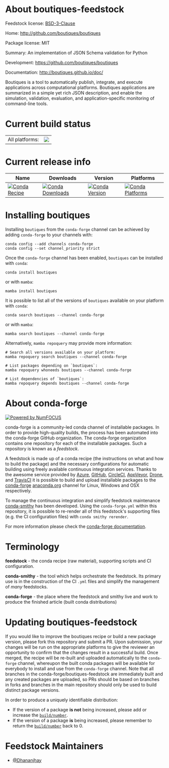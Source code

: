 About boutiques-feedstock
=========================

Feedstock license: [BSD-3-Clause](https://github.com/conda-forge/boutiques-feedstock/blob/main/LICENSE.txt)

Home: http://github.com/boutiques/boutiques

Package license: MIT

Summary: An implementation of JSON Schema validation for Python

Development: https://github.com/boutiques/boutiques

Documentation: http://boutiques.github.io/doc/

Boutiques is a tool to automatically publish, integrate, and
execute applications across computational platforms. Boutiques
applications are summarized in a simple yet rich JSON description,
and enable the simulation, validation, evaluation, and
application-specific monitoring of command-line tools.


Current build status
====================


<table><tr><td>All platforms:</td>
    <td>
      <a href="https://dev.azure.com/conda-forge/feedstock-builds/_build/latest?definitionId=23565&branchName=main">
        <img src="https://dev.azure.com/conda-forge/feedstock-builds/_apis/build/status/boutiques-feedstock?branchName=main">
      </a>
    </td>
  </tr>
</table>

Current release info
====================

| Name | Downloads | Version | Platforms |
| --- | --- | --- | --- |
| [![Conda Recipe](https://img.shields.io/badge/recipe-boutiques-green.svg)](https://anaconda.org/conda-forge/boutiques) | [![Conda Downloads](https://img.shields.io/conda/dn/conda-forge/boutiques.svg)](https://anaconda.org/conda-forge/boutiques) | [![Conda Version](https://img.shields.io/conda/vn/conda-forge/boutiques.svg)](https://anaconda.org/conda-forge/boutiques) | [![Conda Platforms](https://img.shields.io/conda/pn/conda-forge/boutiques.svg)](https://anaconda.org/conda-forge/boutiques) |

Installing boutiques
====================

Installing `boutiques` from the `conda-forge` channel can be achieved by adding `conda-forge` to your channels with:

```
conda config --add channels conda-forge
conda config --set channel_priority strict
```

Once the `conda-forge` channel has been enabled, `boutiques` can be installed with `conda`:

```
conda install boutiques
```

or with `mamba`:

```
mamba install boutiques
```

It is possible to list all of the versions of `boutiques` available on your platform with `conda`:

```
conda search boutiques --channel conda-forge
```

or with `mamba`:

```
mamba search boutiques --channel conda-forge
```

Alternatively, `mamba repoquery` may provide more information:

```
# Search all versions available on your platform:
mamba repoquery search boutiques --channel conda-forge

# List packages depending on `boutiques`:
mamba repoquery whoneeds boutiques --channel conda-forge

# List dependencies of `boutiques`:
mamba repoquery depends boutiques --channel conda-forge
```


About conda-forge
=================

[![Powered by
NumFOCUS](https://img.shields.io/badge/powered%20by-NumFOCUS-orange.svg?style=flat&colorA=E1523D&colorB=007D8A)](https://numfocus.org)

conda-forge is a community-led conda channel of installable packages.
In order to provide high-quality builds, the process has been automated into the
conda-forge GitHub organization. The conda-forge organization contains one repository
for each of the installable packages. Such a repository is known as a *feedstock*.

A feedstock is made up of a conda recipe (the instructions on what and how to build
the package) and the necessary configurations for automatic building using freely
available continuous integration services. Thanks to the awesome service provided by
[Azure](https://azure.microsoft.com/en-us/services/devops/), [GitHub](https://github.com/),
[CircleCI](https://circleci.com/), [AppVeyor](https://www.appveyor.com/),
[Drone](https://cloud.drone.io/welcome), and [TravisCI](https://travis-ci.com/)
it is possible to build and upload installable packages to the
[conda-forge](https://anaconda.org/conda-forge) [anaconda.org](https://anaconda.org/)
channel for Linux, Windows and OSX respectively.

To manage the continuous integration and simplify feedstock maintenance
[conda-smithy](https://github.com/conda-forge/conda-smithy) has been developed.
Using the ``conda-forge.yml`` within this repository, it is possible to re-render all of
this feedstock's supporting files (e.g. the CI configuration files) with ``conda smithy rerender``.

For more information please check the [conda-forge documentation](https://conda-forge.org/docs/).

Terminology
===========

**feedstock** - the conda recipe (raw material), supporting scripts and CI configuration.

**conda-smithy** - the tool which helps orchestrate the feedstock.
                   Its primary use is in the construction of the CI ``.yml`` files
                   and simplify the management of *many* feedstocks.

**conda-forge** - the place where the feedstock and smithy live and work to
                  produce the finished article (built conda distributions)


Updating boutiques-feedstock
============================

If you would like to improve the boutiques recipe or build a new
package version, please fork this repository and submit a PR. Upon submission,
your changes will be run on the appropriate platforms to give the reviewer an
opportunity to confirm that the changes result in a successful build. Once
merged, the recipe will be re-built and uploaded automatically to the
`conda-forge` channel, whereupon the built conda packages will be available for
everybody to install and use from the `conda-forge` channel.
Note that all branches in the conda-forge/boutiques-feedstock are
immediately built and any created packages are uploaded, so PRs should be based
on branches in forks and branches in the main repository should only be used to
build distinct package versions.

In order to produce a uniquely identifiable distribution:
 * If the version of a package **is not** being increased, please add or increase
   the [``build/number``](https://docs.conda.io/projects/conda-build/en/latest/resources/define-metadata.html#build-number-and-string).
 * If the version of a package **is** being increased, please remember to return
   the [``build/number``](https://docs.conda.io/projects/conda-build/en/latest/resources/define-metadata.html#build-number-and-string)
   back to 0.

Feedstock Maintainers
=====================

* [@Dhananjhay](https://github.com/Dhananjhay/)

